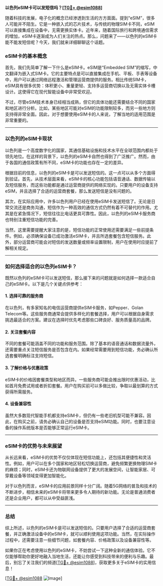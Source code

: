 **以色列eSIM卡可以发短信吗？[[TG💪+ @esim1088](https://t.me/s/esim1088)]**

随着科技的发展，电子化的概念已经渗透到生活的方方面面。提到“eSIM”，很多人可能并不陌生。它是一种嵌入式的芯片技术，与传统的物理SIM卡不同，eSIM可以直接集成在设备中，无需更换实体卡。近年来，随着国际旅行和跨境通信需求的增加，eSIM卡逐渐成为人们关注的热点。那么，问题来了——以色列的eSIM卡能不能发短信呢？今天，我们就来详细聊聊这个话题。

### eSIM卡的基本概念

首先，我们先简单了解一下什么是eSIM卡。eSIM是“Embedded SIM”的缩写，中文翻译为嵌入式SIM卡。它的主要特点是可以直接集成在手机、平板、手表等设备中，用户可以通过网络远程激活和管理运营商提供的服务。相比传统SIM卡，eSIM具有很多优势：体积更小、重量更轻、支持多运营商切换以及无需实体卡槽设计。这使得它在现代智能设备中非常受欢迎。

不过，尽管eSIM技术本身已经相当成熟，但它的具体功能还需要结合不同的国家和地区进行分析。比如，某些地区可能对eSIM的功能限制较多，而另一些地方则支持得非常全面。因此，对于想要使用eSIM卡的人来说，了解当地的适用范围是非常重要的。

---

### 以色列的eSIM卡现状

以色列是一个高度数字化的国家，其通信基础设施和技术水平在全球范围内都处于领先地位。在这样的背景下，以色列的eSIM卡自然也得到了广泛推广。然而，由于各国的通信政策有所不同，eSIM卡的功能也存在一定的差异。

根据目前的信息，以色列的eSIM卡是可以发送短信的。这一点可以从多个方面得到验证。首先，从技术层面来看，eSIM卡的核心功能包括语音通话、数据传输以及短信服务，而这些功能都是通过运营商提供的网络实现的。只要用户的设备支持eSIM，并且选择了合适的运营商套餐，那么发送短信是没有问题的。

其次，在实际应用中，许多以色列用户已经在使用eSIM卡发送短信了。无论是日常交流还是商务沟通，短信作为一种高效的通信方式仍然有着不可替代的作用。尤其是在紧急情况下，短信往往比电话更具可靠性。因此，以色列的eSIM卡服务商也特别注重短信功能的完善。

当然，这里需要提醒大家注意的是，短信功能的正常使用还需要满足一些前提条件。例如，必须确保设备已成功激活eSIM卡，并且所选套餐包含短信服务。此外，部分运营商可能会对短信的发送数量或频率设置限制，用户在使用时应提前了解相关规定。

---

### 如何选择适合的以色列eSIM卡？

既然以色列的eSIM卡可以发送短信，那么接下来的问题就是如何选择一款适合自己的eSIM卡。以下是几个关键点供参考：

#### 1. **选择可靠的服务商**
   在以色列，有多家知名的电信运营商提供eSIM卡服务，如Pepper、Golan Telecom等。这些服务商通常会提供多样化的套餐选择，用户可以根据自身需求挑选最适合的方案。建议在选择时优先考虑那些口碑良好、服务质量高的品牌。

#### 2. **关注套餐内容**
   不同的套餐可能涵盖不同的功能和服务范围。除了基本的语音通话和数据流量外，还需要重点关注短信服务是否包含在内。如果经常需要用到短信功能，务必确认所选套餐明确标注支持短信。

#### 3. **了解价格与优惠政策**
   eSIM卡的价格因套餐类型和地区而异。一些服务商可能会推出限时优惠活动，比如首月免费试用或者折扣套餐。用户在购买前可以多做比较，争取以最划算的方式获得所需服务。

#### 4. **设备兼容性**
   虽然大多数现代智能手机都支持eSIM卡，但仍有一些老旧机型可能不兼容。因此，在购买之前，请务必确认自己的设备是否支持eSIM功能。同时，也要注意设备的操作系统版本是否能够正常运行eSIM卡。

---

### eSIM卡的优势与未来展望

从长远来看，eSIM卡的优势不仅仅体现在短信功能上，还包括其便捷性和灵活性。例如，用户可以在多个国家和地区轻松切换运营商，避免频繁更换物理SIM卡的麻烦；同时，eSIM卡还为物联网设备提供了更大的发展空间，让智能家居、可穿戴设备等领域变得更加智能化。

对于以色列而言，eSIM卡的应用前景同样十分广阔。随着5G网络的普及和技术的不断进步，相信未来的eSIM卡将带来更多令人期待的新功能。无论是普通消费者还是企业用户，都可以从中受益匪浅。

---

### 总结

综上所述，以色列的eSIM卡是可以发送短信的。只要用户选择了合适的运营商套餐，并正确激活设备中的eSIM卡，就可以顺利使用这项功能。当然，在实际操作过程中，还需要注意一些细节问题，如套餐内容、价格政策以及设备兼容性等。

如果你正在考虑使用以色列的eSIM卡，不妨尝试一下这种全新的通信体验。它不仅能够帮助你更好地融入当地生活，还能让你感受到科技带来的便利与乐趣。最后，别忘了关注我们的频道[[TG💪+ @esim1088](https://t.me/s/esim1088)]，获取更多关于eSIM卡的实用信息！

[[TG💪+ @esim1088](https://t.me/s/esim1088) ![Image](https://i.postimg.cc/4NQfJmqS/Snipaste-2025-05-13-00-14-12.png)]